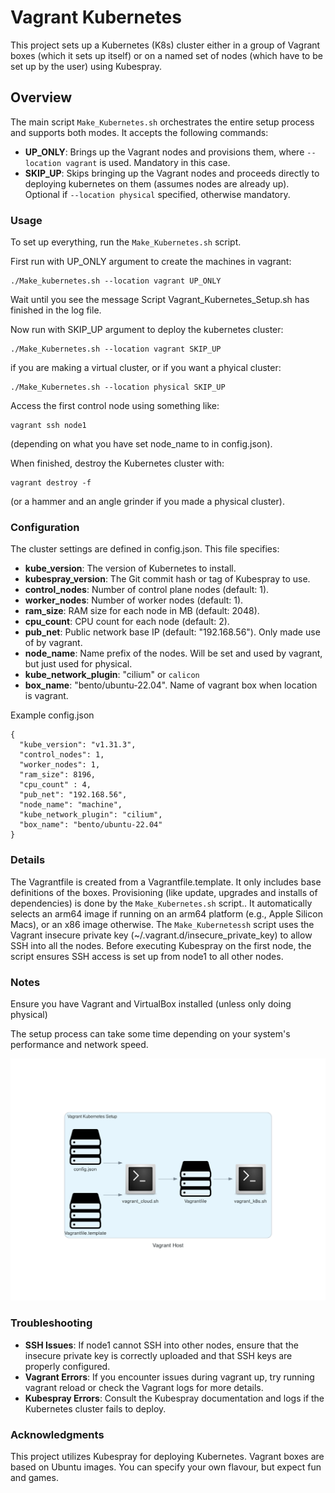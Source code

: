 # Vagrant Kubernetes
This project sets up a Kubernetes (K8s) cluster either in a group of Vagrant boxes (which it sets up itself) or on a named set of nodes (which have to be set up by the user) using Kubespray.

## Overview
The main script `Make_Kubernetes.sh` orchestrates the entire setup process and supports both modes. It accepts the following commands:

- **UP_ONLY**: Brings up the Vagrant nodes and provisions them, where `--location vagrant` is used. Mandatory in this case.
- **SKIP_UP**: Skips bringing up the Vagrant nodes and proceeds directly to deploying kubernetes on them (assumes nodes are already up). Optional if `--location physical` specified, otherwise mandatory.

### Usage
To set up everything, run the `Make_Kubernetes.sh` script. 

First run with UP_ONLY argument to create the machines in vagrant:

```
./Make_kubernetes.sh --location vagrant UP_ONLY
```
Wait until you see the message Script Vagrant_Kubernetes_Setup.sh has finished in the log file.

Now run with SKIP_UP argument to deploy the kubernetes cluster:

```
./Make_Kubernetes.sh --location vagrant SKIP_UP
```

if  you are making a virtual cluster, or if you want a phyical cluster:

```
./Make_Kubernetes.sh --location physical SKIP_UP
```

Access the first control node using something like:

```
vagrant ssh node1
```

(depending on what you have set node_name to in config.json).

When finished, destroy the Kubernetes cluster with:

```
vagrant destroy -f
```

(or a hammer and an angle grinder if you made a physical cluster).

### Configuration
The cluster settings are defined in config.json. This file specifies:

- **kube_version**: The version of Kubernetes to install.
- **kubespray_version**: The Git commit hash or tag of Kubespray to use.
- **control_nodes**: Number of control plane nodes (default: 1).
- **worker_nodes**: Number of worker nodes (default: 1).
- **ram_size**: RAM size for each node in MB (default: 2048).
- **cpu_count**: CPU count for each node (default: 2).
- **pub_net**: Public network base IP (default: "192.168.56"). Only made use of by vagrant.
- **node_name**: Name prefix of the nodes. Will be set and used by vagrant, but just used for physical.
- **kube_network_plugin**: "cilium" or `calicon`
- **box_name**: "bento/ubuntu-22.04". Name of vagrant box when location is vagrant.

Example config.json
```
{
  "kube_version": "v1.31.3",
  "control_nodes": 1,
  "worker_nodes": 1,
  "ram_size": 8196,
  "cpu_count" : 4,
  "pub_net": "192.168.56",
  "node_name": "machine",
  "kube_network_plugin": "cilium",
  "box_name": "bento/ubuntu-22.04"
}
```

### Details
The Vagrantfile is created from a Vagrantfile.template. It only includes base definitions of the boxes. Provisioning (like update, upgrades and installs of dependencies) is done by the `Make_Kubernetes.sh` script..
It automatically selects an arm64 image if running on an arm64 platform (e.g., Apple Silicon Macs), or an x86 image otherwise.
The `Make_Kubernetessh` script uses the Vagrant insecure private key (~/.vagrant.d/insecure_private_key) to allow SSH into all the nodes.
Before executing Kubespray on the first node, the script ensures SSH access is set up from node1 to all other nodes.

### Notes
Ensure you have Vagrant and VirtualBox installed (unless only doing physical)

The setup process can take some time depending on your system's performance and network speed.

![Kubernetes Diagram](./diagrams/k8s.png)

### Troubleshooting
- **SSH Issues**: If node1 cannot SSH into other nodes, ensure that the insecure private key is correctly uploaded and that SSH keys are properly configured.
- **Vagrant Errors**: If you encounter issues during vagrant up, try running vagrant reload or check the Vagrant logs for more details.
- **Kubespray Errors**: Consult the Kubespray documentation and logs if the Kubernetes cluster fails to deploy.

### Acknowledgments
This project utilizes Kubespray for deploying Kubernetes.
Vagrant boxes are based on Ubuntu images. You can specify your own flavour, but expect fun and games.
